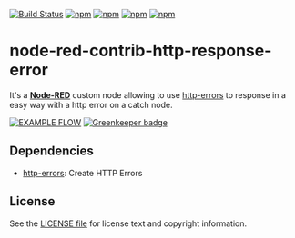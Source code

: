 [![Build Status](https://dev.azure.com/doing-things-with-node-red/node-red-contrib/_apis/build/status/doing-things-with-node-red.node-red-contrib-http-out-error?branchName=master)](https://dev.azure.com/doing-things-with-node-red/node-red-contrib/_build/latest?definitionId=1&branchName=master)
[![npm](https://img.shields.io/npm/dw/@doing-things-with-node-red/node-red-contrib-http-out-error.svg)](https://www.npmjs.com/package/@doing-things-with-node-red/node-red-contrib-http-out-error)
[![npm](https://img.shields.io/npm/dm/@doing-things-with-node-red/node-red-contrib-http-out-error.svg)](https://www.npmjs.com/package/@doing-things-with-node-red/node-red-contrib-http-out-error)
[![npm](https://img.shields.io/npm/dy/@doing-things-with-node-red/node-red-contrib-http-out-error.svg)](https://www.npmjs.com/package/@doing-things-with-node-red/node-red-contrib-http-out-error)
[![npm](https://img.shields.io/npm/dt/@doing-things-with-node-red/node-red-contrib-http-out-error.svg)](https://www.npmjs.com/package/@doing-things-with-node-red/node-red-contrib-http-out-error)

# node-red-contrib-http-response-error

It's a [**Node-RED**](http://nodered.org/) custom node allowing to use [http-errors](https://github.com/jshttp/http-errors) to response in a easy way with a http error on a catch node.

[![EXAMPLE FLOW](https://i.imgur.com/8rrFG4F.png)](https://i.imgur.com/8rrFG4F.png) [![Greenkeeper badge](https://badges.greenkeeper.io/doing-things-with-node-red/node-red-contrib-http-out-error.svg)](https://greenkeeper.io/)

## Dependencies

* [http-errors](https://github.com/jshttp/http-errors): Create HTTP Errors

License
-------

See the [LICENSE file](LICENSE) for license text and copyright information.
